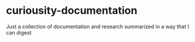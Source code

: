 # curiousity-documentation
Just a collection of documentation and research summarized in a way that I can digest
